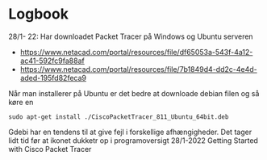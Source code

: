 # Logbook
28/1- 22: Har downloadet Packet Tracer på Windows og Ubuntu serveren
* https://www.netacad.com/portal/resources/file/df65053a-543f-4a12-ac41-592fc9fa88af
* https://www.netacad.com/portal/resources/file/7b1849d4-dd2c-4e4d-aded-195fd82feca9

Når man installerer på Ubuntu er det bedre at downloade debian filen og så køre en

    sudo apt-get install ./CiscoPacketTracer_811_Ubuntu_64bit.deb

Gdebi har en tendens til at give fejl i forskellige afhængigheder.
Det tager lidt tid før at ikonet dukketr op i programoversigt
28/1-2022 Getting Started with Cisco Packet Tracer
  
